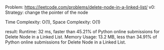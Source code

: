 Problem: https://leetcode.com/problems/delete-node-in-a-linked-list/
v0:
Strategy: change the pointer of the node

Time Complexity: O(1),
Space Complexity: O(1)

result:
Runtime: 32 ms, faster than 45.21% of Python online submissions for Delete Node in a Linked List.
Memory Usage: 13.2 MB, less than 34.91% of Python online submissions for Delete Node in a Linked List.
